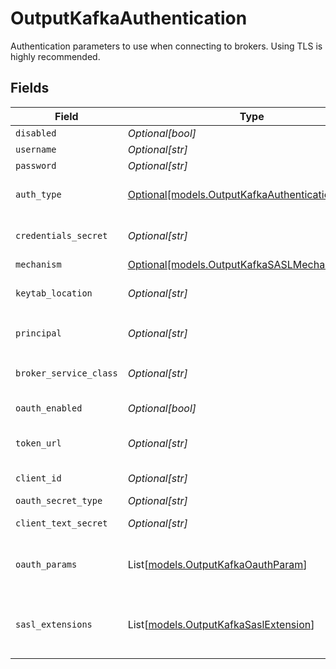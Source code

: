 # OutputKafkaAuthentication

Authentication parameters to use when connecting to brokers. Using TLS is highly recommended.


## Fields

| Field                                                                                            | Type                                                                                             | Required                                                                                         | Description                                                                                      |
| ------------------------------------------------------------------------------------------------ | ------------------------------------------------------------------------------------------------ | ------------------------------------------------------------------------------------------------ | ------------------------------------------------------------------------------------------------ |
| `disabled`                                                                                       | *Optional[bool]*                                                                                 | :heavy_minus_sign:                                                                               | N/A                                                                                              |
| `username`                                                                                       | *Optional[str]*                                                                                  | :heavy_minus_sign:                                                                               | N/A                                                                                              |
| `password`                                                                                       | *Optional[str]*                                                                                  | :heavy_minus_sign:                                                                               | N/A                                                                                              |
| `auth_type`                                                                                      | [Optional[models.OutputKafkaAuthenticationMethod]](../models/outputkafkaauthenticationmethod.md) | :heavy_minus_sign:                                                                               | Enter credentials directly, or select a stored secret                                            |
| `credentials_secret`                                                                             | *Optional[str]*                                                                                  | :heavy_minus_sign:                                                                               | Select or create a secret that references your credentials                                       |
| `mechanism`                                                                                      | [Optional[models.OutputKafkaSASLMechanism]](../models/outputkafkasaslmechanism.md)               | :heavy_minus_sign:                                                                               | N/A                                                                                              |
| `keytab_location`                                                                                | *Optional[str]*                                                                                  | :heavy_minus_sign:                                                                               | Location of keytab file for authentication principal                                             |
| `principal`                                                                                      | *Optional[str]*                                                                                  | :heavy_minus_sign:                                                                               | Authentication principal, such as `kafka_user@example.com`                                       |
| `broker_service_class`                                                                           | *Optional[str]*                                                                                  | :heavy_minus_sign:                                                                               | Kerberos service class for Kafka brokers, such as `kafka`                                        |
| `oauth_enabled`                                                                                  | *Optional[bool]*                                                                                 | :heavy_minus_sign:                                                                               | Enable OAuth authentication                                                                      |
| `token_url`                                                                                      | *Optional[str]*                                                                                  | :heavy_minus_sign:                                                                               | URL of the token endpoint to use for OAuth authentication                                        |
| `client_id`                                                                                      | *Optional[str]*                                                                                  | :heavy_minus_sign:                                                                               | Client ID to use for OAuth authentication                                                        |
| `oauth_secret_type`                                                                              | *Optional[str]*                                                                                  | :heavy_minus_sign:                                                                               | N/A                                                                                              |
| `client_text_secret`                                                                             | *Optional[str]*                                                                                  | :heavy_minus_sign:                                                                               | Select or create a stored text secret                                                            |
| `oauth_params`                                                                                   | List[[models.OutputKafkaOauthParam](../models/outputkafkaoauthparam.md)]                         | :heavy_minus_sign:                                                                               | Additional fields to send to the token endpoint, such as scope or audience                       |
| `sasl_extensions`                                                                                | List[[models.OutputKafkaSaslExtension](../models/outputkafkasaslextension.md)]                   | :heavy_minus_sign:                                                                               | Additional SASL extension fields, such as Confluent's logicalCluster or identityPoolId           |